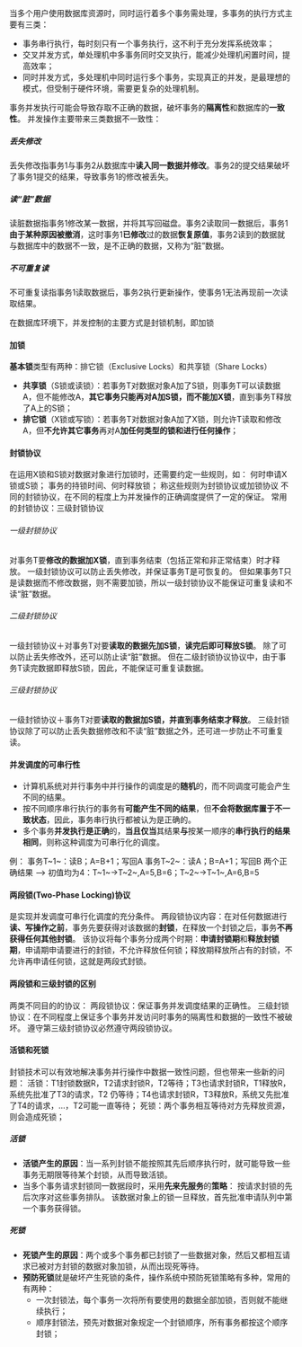 当多个用户使用数据库资源时，同时运行着多个事务需处理，多事务的执行方式主要有三类：

* 事务串行执行，每时刻只有一个事务执行，这不利于充分发挥系统效率；
* 交叉并发方式，单处理机中多事务同时交叉执行，能减少处理机闲置时间，提高效率；
* 同时并发方式，多处理机中同时运行多个事务，实现真正的并发，是最理想的模式，但受制于硬件环境，需要更复杂的处理机制。

事务并发执行可能会导致存取不正确的数据，破坏事务的**隔离性**和数据库的**一致性**。
并发操作主要带来三类数据不一致性：

##### 丢失修改

丢失修改指事务1与事务2从数据库中**读入同一数据并修改**。事务2的提交结果破坏了事务1提交的结果，导致事务1的修改被丢失。

##### 读“脏”数据

读脏数据指事务1修改某一数据，并将其写回磁盘。事务2读取同一数据后，事务1**由于某种原因被撤消**，这时事务1**已修改**过的数据**恢复原值**，事务2读到的数据就与数据库中的数据不一致，是不正确的数据，又称为“脏”数据。

##### 不可重复读

不可重复读指事务1读取数据后，事务2执行更新操作，使事务1无法再现前一次读取结果。

在数据库环境下，并发控制的主要方式是封锁机制，即加锁

#### 加锁

**基本锁**类型有两种：排它锁（Exclusive Locks）和共享锁（Share Locks）

* **共享锁**（S锁或读锁）：若事务T对数据对象A加了S锁，则事务T可以读数据A，但不能修改A，**其它事务只能再对A加S锁，而不能加X锁**，直到事务T释放了A上的S锁；
* **排它锁**（X锁或写锁）：若事务T对数据对象A加了X锁，则允许T读取和修改A，但**不允许其它事务**再对A**加任何类型的锁和进行任何操作**；



#### 封锁协议

在运用X锁和S锁对数据对象进行加锁时，还需要约定一些规则，如：
何时申请X锁或S锁；
事务的持锁时间、何时释放锁；
称这些规则为封锁协议或加锁协议
不同的封锁协议，在不同的程度上为并发操作的正确调度提供了一定的保证。
常用的封锁协议：三级封锁协议

###### 一级封锁协议

对事务T要**修改的数据加X锁**，直到事务结束（包括正常和非正常结束）时才释放。
一级封锁协议可以防止丢失修改，并保证事务T是可恢复的。 
但如果事务T只是读数据而不修改数据，则不需要加锁，所以一级封锁协议不能保证可重复读和不读“脏”数据。

###### 二级封锁协议

一级封锁协议＋对事务T对要**读取的数据先加S锁**，**读完后即可释放S锁**。
除了可以防止丢失修改外，还可以防止读“脏”数据。
但在二级封锁协议协议中，由于事务T读完数据即释放S锁，因此，不能保证可重复读数据。

###### 三级封锁协议

一级封锁协议＋事务T对要**读取的数据加S锁，并直到事务结束才释放**。
三级封锁协议除了可以防止丢失数据修改和不读“脏”数据之外，还可进一步防止不可重复读。 

#### 并发调度的可串行性 

* 计算机系统对并行事务中并行操作的调度是的**随机**的，而不同调度可能会产生不同的结果。
* 按不同顺序串行执行的事务有**可能产生不同的结果**，但**不会将数据库置于不一致状态**，因此，事务串行执行都被认为是正确的。
* 多个事务**并发执行是正确**的，**当且仅当**其结果**与**按某一顺序的**串行执行的结果相同**，则称这种调度为可串行化的调度。

例：
事务T~1~：读B；A=B+1；写回A
事务T~2~：读A；B=A+1；写回B
两个正确结果 -->  初值均为4：T~1~->T~2~,A=5,B=6；T~2~->T~1~,A=6,B=5

#### 两段锁(Two-Phase Locking)协议

是实现并发调度可串行化调度的充分条件。
两段锁协议内容：在对任何数据进行**读、写操作之前**，事务先要获得对该数据的**封锁**，在释放一个封锁之后，事务**不再获得任何其他封锁**。
该协议将每个事务分成两个时期：**申请封锁期**和**释放封锁期**，申请期申请要进行的封锁，不允许释放任何锁；释放期释放所占有的封锁，不允许再申请任何锁，这就是两段式封锁。

#### 两段锁和三级封锁的区别

两类不同目的的协议：
两段锁协议：保证事务并发调度结果的正确性。
三级封锁协议：在不同程度上保证多个事务并发访问时事务的隔离性和数据的一致性不被破坏。
遵守第三级封锁协议必然遵守两段锁协议。



#### 活锁和死锁

封锁技术可以有效地解决事务并行操作中数据一致性问题，但也带来一些新的问题：
活锁：T1封锁数据R，T2请求封锁R，T2等待；T3也请求封锁R，T1释放R，系统先批准了T3的请求，T2 仍等待；T4也请求封锁R，T3释放R，系统又先批准了T4的请求，…，T2可能一直等待；
死锁：两个事务相互等待对方先释放资源，则会造成死锁；

##### 活锁

* **活锁产生的原因**：当一系列封锁不能按照其先后顺序执行时，就可能导致一些事务无期限等待某个封锁，从而导致活锁。
* 当多个事务请求封锁同一数据段时，采用**先来先服务**的**策略**：
  按请求封锁的先后次序对这些事务排队。
  该数据对象上的锁一旦释放，首先批准申请队列中第一个事务获得锁。

##### 死锁

* **死锁产生的原因**：两个或多个事务都已封锁了一些数据对象，然后又都相互请求已被对方封锁的数据对象加锁，从而出现死等待。
* **预防死锁**就是破坏产生死锁的条件，操作系统中预防死锁策略有多种，常用的有两种：
  * 一次封锁法，每个事务一次将所有要使用的数据全部加锁，否则就不能继续执行；
  * 顺序封锁法，预先对数据对象规定一个封锁顺序，所有事务都按这个顺序封锁；